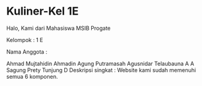 # Kuliner-Kel 1E

Halo, Kami dari Mahasiswa MSIB Progate

Kelompok : 1 E

Nama Anggota :

Ahmad Mujtahidin
Ahmadin
Agung Putramasah
Agusnidar Telaubauna
A A Sagung Prety Tunjung D
Deskripsi singkat : Website kami sudah memenuhi semua 6 komponen.
